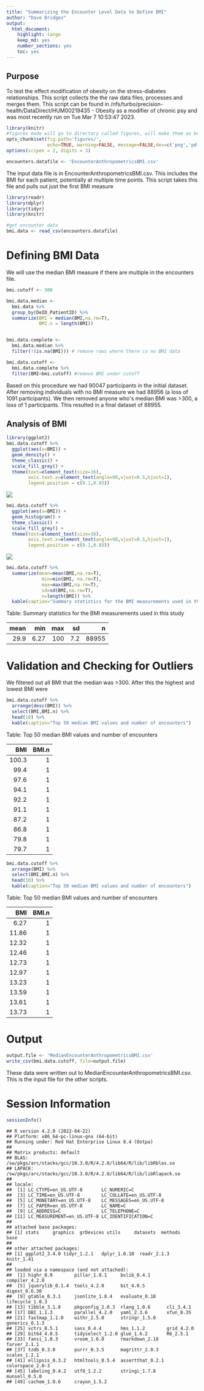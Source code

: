```yaml
---
title: "Summarizing the Encounter Level Data to Define BMI"
author: "Dave Bridges"
output:
  html_document:
    highlight: tango
    keep_md: yes
    number_sections: yes
    toc: yes
---
```


## Purpose

To test the effect modification of obesity on the stress-diabetes relationships. This script collects the the raw data files, processes and merges them. This script can be found in /nfs/turbo/precision-health/DataDirect/HUM00219435 - Obesity as a modifier of chronic psy and was most recently run on Tue Mar  7 10:53:47 2023.


```r
library(knitr)
#figures made will go to directory called figures, will make them as both png and pdf files 
opts_chunk$set(fig.path='figures/',
               echo=TRUE, warning=FALSE, message=FALSE,dev=c('png','pdf'))
options(scipen = 2, digits = 3)

encounters.datafile <- 'EncounterAnthropometricsBMI.csv'
```

The input data file is in EncounterAnthropometricsBMI.csv. This includes the BMI for each patient, potentially at multiple time points. This script takes this file and pulls out just the first BMI measure


```r
library(readr)
library(dplyr)
library(tidyr)
library(knitr)

#get encounter data
bmi.data <- read_csv(encounters.datafile) 
```

# Defining BMI Data

We will use the median BMI measure if there are multiple in the encounters file.


```r
bmi.cutoff <- 300

bmi.data.median <- 
  bmi.data %>%
  group_by(DeID_PatientID) %>%
  summarize(BMI = median(BMI,na.rm=T),
            BMI.n = length(BMI)) 


bmi.data.complete <-
  bmi.data.median %>%
  filter(!(is.na(BMI))) # remove rows where there is no BMI data

bmi.data.cutoff <-
  bmi.data.complete %>%
  filter(BMI<bmi.cutoff) #remove BMI under cutoff
```

Based on this procedure we had 90047 participants in the initial dataset.  After removing individuals with no BMI measure we had 88956 (a loss of 1091 participants).  We then removed anyone who's median BMI was >300, a loss of 1 participants.  This resulted in a final dataset of 88955.

## Analysis of BMI


```r
library(ggplot2)
bmi.data.cutoff %>%
  ggplot(aes(x=BMI)) +
  geom_density() +
  theme_classic() +
  scale_fill_grey() +
  theme(text=element_text(size=16),
        axis.text.x=element_text(angle=90,vjust=0.5,hjust=1),
        legend.position = c(0.1,0.85))
```

![](figures/bmi-analysis-1.png)<!-- -->

```r
bmi.data.cutoff %>%
  ggplot(aes(x=BMI)) +
  geom_histogram() +
  theme_classic() +
  scale_fill_grey() +
  theme(text=element_text(size=16),
        axis.text.x=element_text(angle=90,vjust=0.5,hjust=1),
        legend.position = c(0.1,0.85))
```

![](figures/bmi-analysis-2.png)<!-- -->

```r
bmi.data.cutoff %>%
  summarize(mean=mean(BMI,na.rm=T),
             min=min(BMI, na.rm=T),
             max=max(BMI,na.rm=T),
             sd=sd(BMI,na.rm=T),
             n=length(BMI)) %>%
  kable(caption="Summary statistics for the BMI measurements used in this study")
```



Table: Summary statistics for the BMI measurements used in this study

| mean|  min| max|  sd|     n|
|----:|----:|---:|---:|-----:|
| 29.9| 6.27| 100| 7.2| 88955|

# Validation and Checking for Outliers

We filtered out all BMI that the median was \>300. After this the highest and lowest BMI were


```r
bmi.data.cutoff %>%
  arrange(desc(BMI)) %>%
  select(BMI,BMI.n) %>%
  head(10) %>%
  kable(caption="Top 50 median BMI values and number of encounters")
```



Table: Top 50 median BMI values and number of encounters

|   BMI| BMI.n|
|-----:|-----:|
| 100.3|     1|
|  99.4|     1|
|  97.6|     1|
|  94.1|     1|
|  92.2|     1|
|  91.1|     1|
|  87.2|     1|
|  86.8|     1|
|  79.8|     1|
|  79.7|     1|

```r
bmi.data.cutoff %>%
  arrange(BMI) %>%
  select(BMI,BMI.n) %>%
  head(10) %>%
  kable(caption="Top 50 median BMI values and number of encounters")
```



Table: Top 50 median BMI values and number of encounters

|   BMI| BMI.n|
|-----:|-----:|
|  6.27|     1|
| 11.86|     1|
| 12.32|     1|
| 12.46|     1|
| 12.73|     1|
| 12.97|     1|
| 13.23|     1|
| 13.59|     1|
| 13.61|     1|
| 13.73|     1|

# Output


```r
output.file <- 'MedianEncounterAnthropometricsBMI.csv'
write_csv(bmi.data.cutoff, file=output.file)
```

These data were written out to MedianEncounterAnthropometricsBMI.csv. This is the input file for the other scripts.

# Session Information


```r
sessionInfo()
```

```
## R version 4.2.0 (2022-04-22)
## Platform: x86_64-pc-linux-gnu (64-bit)
## Running under: Red Hat Enterprise Linux 8.4 (Ootpa)
## 
## Matrix products: default
## BLAS:   /sw/pkgs/arc/stacks/gcc/10.3.0/R/4.2.0/lib64/R/lib/libRblas.so
## LAPACK: /sw/pkgs/arc/stacks/gcc/10.3.0/R/4.2.0/lib64/R/lib/libRlapack.so
## 
## locale:
##  [1] LC_CTYPE=en_US.UTF-8       LC_NUMERIC=C              
##  [3] LC_TIME=en_US.UTF-8        LC_COLLATE=en_US.UTF-8    
##  [5] LC_MONETARY=en_US.UTF-8    LC_MESSAGES=en_US.UTF-8   
##  [7] LC_PAPER=en_US.UTF-8       LC_NAME=C                 
##  [9] LC_ADDRESS=C               LC_TELEPHONE=C            
## [11] LC_MEASUREMENT=en_US.UTF-8 LC_IDENTIFICATION=C       
## 
## attached base packages:
## [1] stats     graphics  grDevices utils     datasets  methods   base     
## 
## other attached packages:
## [1] ggplot2_3.4.0 tidyr_1.2.1   dplyr_1.0.10  readr_2.1.3   knitr_1.41   
## 
## loaded via a namespace (and not attached):
##  [1] highr_0.9        pillar_1.8.1     bslib_0.4.1      compiler_4.2.0  
##  [5] jquerylib_0.1.4  tools_4.2.0      bit_4.0.5        digest_0.6.30   
##  [9] gtable_0.3.1     jsonlite_1.8.4   evaluate_0.18    lifecycle_1.0.3 
## [13] tibble_3.1.8     pkgconfig_2.0.3  rlang_1.0.6      cli_3.4.1       
## [17] DBI_1.1.3        parallel_4.2.0   yaml_2.3.6       xfun_0.35       
## [21] fastmap_1.1.0    withr_2.5.0      stringr_1.5.0    generics_0.1.3  
## [25] vctrs_0.5.1      sass_0.4.4       hms_1.1.2        grid_4.2.0      
## [29] bit64_4.0.5      tidyselect_1.2.0 glue_1.6.2       R6_2.5.1        
## [33] fansi_1.0.3      vroom_1.6.0      rmarkdown_2.18   farver_2.1.1    
## [37] tzdb_0.3.0       purrr_0.3.5      magrittr_2.0.3   scales_1.2.1    
## [41] ellipsis_0.3.2   htmltools_0.5.4  assertthat_0.2.1 colorspace_2.0-3
## [45] labeling_0.4.2   utf8_1.2.2       stringi_1.7.8    munsell_0.5.0   
## [49] cachem_1.0.6     crayon_1.5.2
```
